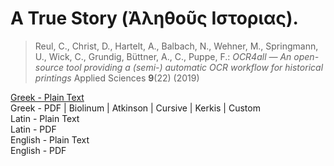 # A True Story (Ἀληθοῦς Ιστοριας).

> Reul, C., Christ, D., Hartelt, A., Balbach, N., Wehner, M., Springmann, U., Wick, C., Grundig, Büttner, A., C., Puppe, F.: *OCR4all — An open-source tool providing a (semi-) automatic OCR workflow for historical printings* Applied Sciences **9**(22) (2019)

[Greek - Plain Text](full-text-greek.md)  
Greek - PDF | Biolinum | Atkinson | Cursive | Kerkis | Custom  
Latin - Plain Text  
Latin - PDF  
English - Plain Text  
English - PDF  
